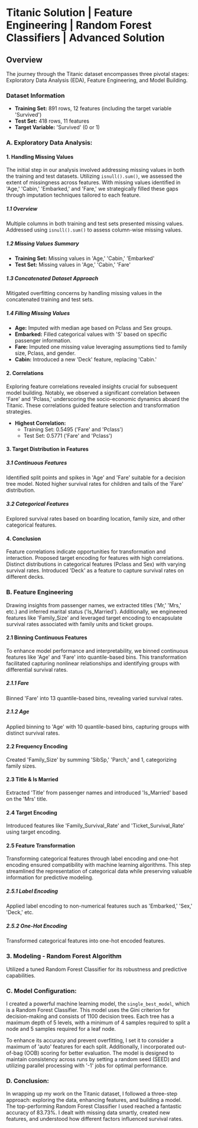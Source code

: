 # Titanic Solution | Feature Engineering | Random Forest Classifiers | Advanced Solution

## Overview

The journey through the Titanic dataset encompasses three pivotal stages: Exploratory Data Analysis (EDA), Feature Engineering, and Model Building.

### Dataset Information

- **Training Set:** 891 rows, 12 features (including the target variable 'Survived')
- **Test Set:** 418 rows, 11 features
- **Target Variable:** 'Survived' (0 or 1)

### A. Exploratory Data Analysis:

#### 1. Handling Missing Values
The initial step in our analysis involved addressing missing values in both the training and test datasets. Utilizing `isnull().sum()`, we assessed the extent of missingness across features. With missing values identified in 'Age,' 'Cabin,' 'Embarked,' and 'Fare,' we strategically filled these gaps through imputation techniques tailored to each feature.

##### 1.1 Overview
Multiple columns in both training and test sets presented missing values. Addressed using `isnull().sum()` to assess column-wise missing values.

##### 1.2 Missing Values Summary
- **Training Set:** Missing values in 'Age,' 'Cabin,' 'Embarked'
- **Test Set:** Missing values in 'Age,' 'Cabin,' 'Fare'

##### 1.3 Concatenated Dataset Approach
Mitigated overfitting concerns by handling missing values in the concatenated training and test sets.

##### 1.4 Filling Missing Values
- **Age:** Imputed with median age based on Pclass and Sex groups.
- **Embarked:** Filled categorical values with 'S' based on specific passenger information.
- **Fare:** Imputed one missing value leveraging assumptions tied to family size, Pclass, and gender.
- **Cabin:** Introduced a new 'Deck' feature, replacing 'Cabin.'

#### 2. Correlations
Exploring feature correlations revealed insights crucial for subsequent model building. Notably, we observed a significant correlation between 'Fare' and 'Pclass,' underscoring the socio-economic dynamics aboard the Titanic. These correlations guided feature selection and transformation strategies.

- **Highest Correlation:**
  - Training Set: 0.5495 ('Fare' and 'Pclass')
  - Test Set: 0.5771 ('Fare' and 'Pclass')

#### 3. Target Distribution in Features

##### 3.1 Continuous Features
Identified split points and spikes in 'Age' and 'Fare' suitable for a decision tree model. Noted higher survival rates for children and tails of the 'Fare' distribution.

##### 3.2 Categorical Features
Explored survival rates based on boarding location, family size, and other categorical features.

#### 4. Conclusion
Feature correlations indicate opportunities for transformation and interaction. Proposed target encoding for features with high correlations. Distinct distributions in categorical features (Pclass and Sex) with varying survival rates. Introduced 'Deck' as a feature to capture survival rates on different decks.

### B. Feature Engineering
Drawing insights from passenger names, we extracted titles ('Mr,' 'Mrs,' etc.) and inferred marital status ('Is_Married'). Additionally, we engineered features like 'Family_Size' and leveraged target encoding to encapsulate survival rates associated with family units and ticket groups.

#### 2.1 Binning Continuous Features
To enhance model performance and interpretability, we binned continuous features like 'Age' and 'Fare' into quantile-based bins. This transformation facilitated capturing nonlinear relationships and identifying groups with differential survival rates.
##### 2.1.1 Fare
Binned 'Fare' into 13 quantile-based bins, revealing varied survival rates.

##### 2.1.2 Age
Applied binning to 'Age' with 10 quantile-based bins, capturing groups with distinct survival rates.

#### 2.2 Frequency Encoding
Created 'Family_Size' by summing 'SibSp,' 'Parch,' and 1, categorizing family sizes.

#### 2.3 Title & Is Married
Extracted 'Title' from passenger names and introduced 'Is_Married' based on the 'Mrs' title.

#### 2.4 Target Encoding
Introduced features like 'Family_Survival_Rate' and 'Ticket_Survival_Rate' using target encoding.

#### 2.5 Feature Transformation
Transforming categorical features through label encoding and one-hot encoding ensured compatibility with machine learning algorithms. This step streamlined the representation of categorical data while preserving valuable information for predictive modeling.

##### 2.5.1 Label Encoding
Applied label encoding to non-numerical features such as 'Embarked,' 'Sex,' 'Deck,' etc.

##### 2.5.2 One-Hot Encoding
Transformed categorical features into one-hot encoded features.

### 3. Modeling - Random Forest Algorithm
Utilized a tuned Random Forest Classifier for its robustness and predictive capabilities.

### C. Model Configuration:

I created a powerful machine learning model, the `single_best_model`, which is a Random Forest Classifier. This model uses the Gini criterion for decision-making and consists of 1100 decision trees. Each tree has a maximum depth of 5 levels, with a minimum of 4 samples required to split a node and 5 samples required for a leaf node.

To enhance its accuracy and prevent overfitting, I set it to consider a maximum of 'auto' features for each split. Additionally, I incorporated out-of-bag (OOB) scoring for better evaluation. The model is designed to maintain consistency across runs by setting a random seed (SEED) and utilizing parallel processing with '-1' jobs for optimal performance.

### D. Conclusion:

In wrapping up my work on the Titanic dataset, I followed a three-step approach: exploring the data, enhancing features, and building a model. The top-performing Random Forest Classifier I used reached a fantastic accuracy of 83.73%. I dealt with missing data smartly, created new features, and understood how different factors influenced survival rates.
